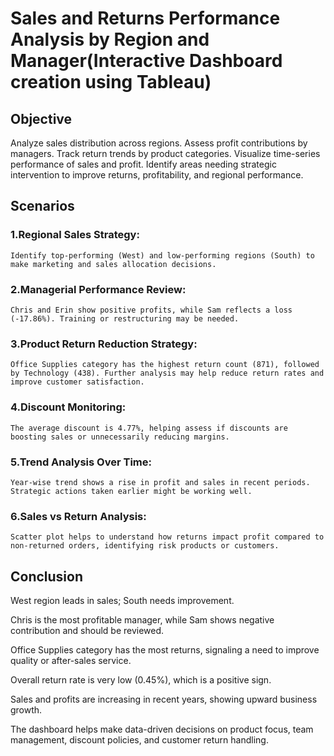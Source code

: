 #  Sales and Returns Performance Analysis by Region and Manager(Interactive Dashboard creation using Tableau)
## Objective
Analyze sales distribution across regions.
Assess profit contributions by managers.
Track return trends by product categories.
Visualize time-series performance of sales and profit.
Identify areas needing strategic intervention to improve returns, profitability, and regional performance.

## Scenarios
### 1.Regional Sales Strategy: 
    Identify top-performing (West) and low-performing regions (South) to make marketing and sales allocation decisions.
### 2.Managerial Performance Review:
    Chris and Erin show positive profits, while Sam reflects a loss (-17.86%). Training or restructuring may be needed.
### 3.Product Return Reduction Strategy:
    Office Supplies category has the highest return count (871), followed by Technology (438). Further analysis may help reduce return rates and improve customer satisfaction.
### 4.Discount Monitoring:
    The average discount is 4.77%, helping assess if discounts are boosting sales or unnecessarily reducing margins.
### 5.Trend Analysis Over Time:
    Year-wise trend shows a rise in profit and sales in recent periods. Strategic actions taken earlier might be working well.
### 6.Sales vs Return Analysis:
    Scatter plot helps to understand how returns impact profit compared to non-returned orders, identifying risk products or customers.

## Conclusion
   West region leads in sales; South needs improvement.

   Chris is the most profitable manager, while Sam shows negative contribution and should be reviewed.

   Office Supplies category has the most returns, signaling a need to improve quality or after-sales service.

   Overall return rate is very low (0.45%), which is a positive sign.

   Sales and profits are increasing in recent years, showing upward business growth.

   The dashboard helps make data-driven decisions on product focus, team management, discount policies, and customer return handling.
